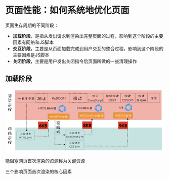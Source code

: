 # 页面性能：如何系统地优化页面

页面生存周期的不同阶段：  
- **加载阶段**，是指从发出请求到渲染出完整页面的过程，影响到这个阶段的主要因素有网络和JS脚本
- **交互阶段**，主要是从页面加载完成到用户交互的整合过程，影响到这个阶段的主要因素是JS脚本
- **关闭阶段**，主要是用户发出关闭指令后页面所做的一些清理操作

## 加载阶段
![](img/加载阶段.png)  

能阻塞网页首次渲染的资源称为关键资源  

三个影响页面首次渲染的核心因素